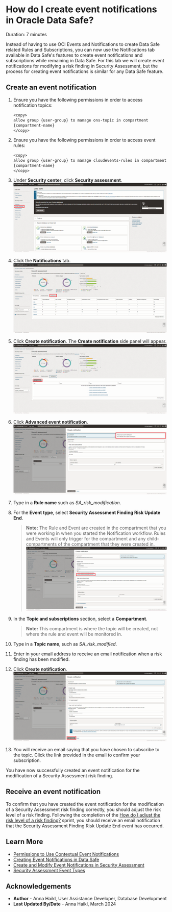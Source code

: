 # How do I create event notifications in Oracle Data Safe?

Duration: 7 minutes

Instead of having to use OCI Events and Notifications to create Data Safe related Rules and Subscriptions, you can now use the Notifications tab available in Data Safe's features to create event notifications and subscriptions while remaining in Data Safe. For this lab we will create event notifications for modifying a risk finding in Security Assessment, but the process for creating event notifications is similar for any Data Safe feature.

## Create an event notification

1. Ensure you have the following permissions in order to access notification topics:

    ```text
    <copy>
    allow group {user-group} to manage ons-topic in compartment {compartment-name}
    </copy>
    ```

2. Ensure you have the following permissions in order to access event rules:

    ```text
    <copy>
    allow group {user-group} to manage cloudevents-rules in compartment {compartment-name}
    </copy>
    ```

3. Under **Security center**, click **Security assessment**.
![Click Security assessment](images/DS_main.png)

4. Click the **Notifications** tab.
![Click Notifications tab](images/SA_dash-notifications.png)

5. Click **Create notification**.
    The **Create notification** side panel will appear.
![Create notification](images/notifications.png)

6. Click **Advanced event notification**.
![Advanced event notification](images/notification_step5.png)

7. Type in a **Rule name** such as *SA_risk_modification*.

8. For the **Event type**, select **Security Assessment Finding Risk Update End**.
    >**Note:** The Rule and Event are created in the compartment that you were working in when you started the Notification workflow. Rules and Events will only trigger for the compartment and any child-compartments of the compartment that they were created in.
![Select rule](images/notification_step8.png)

9. In the **Topic and subscriptions** section, select a **Compartment**.
    >**Note:** This compartment is where the topic will be created, not where the rule and event will be monitored in.

10. Type in a **Topic name**, such as *SA_risk_modified*.

11. Enter in your email address to receive an email notification when a risk finding has been modified.

12. Click **Create notification**.
![Create notification](images/notification_step12.png)

13. You will receive an email saying that you have chosen to subscribe to the topic. Click the link provided in the email to confirm your subscription.

You have now successfully created an event notification for the modification of a Security Assessment risk finding.

## Receive an event notification

To confirm that you have created the event notification for the modification of a Security Assessment risk finding correctly, you should adjust the risk level of a risk finding. Following the completion of the [How do I adjust the risk level of a risk finding?](include:configure-risk) sprint, you should receive an email notification that the Security Assessment Finding Risk Update End event has occurred.

## Learn More

* [Permissions to Use Contextual Event Notifications](https://www.oracle.com/pls/topic/lookup?ctx=en/cloud/paas/data-safe&id=ADMDS-GUID-44143439-1BF8-4A36-B05F-4BEAF1741C7C)
* [Creating Event Notifications in Data Safe](https://www.oracle.com/pls/topic/lookup?ctx=en/cloud/paas/data-safe&id=ADMDS-GUID-2D8D6972-13D9-467B-9FAC-50BFEF540C1C)
* [Create and Modify Event Notifications in Security Assessment](https://www.oracle.com/pls/topic/lookup?ctx=en/cloud/paas/data-safe&id=UDSCS-GUID-112FB4B7-58AE-46DE-B6DB-11F24EAD5D74)
* [Security Assessment Event Types](https://www.oracle.com/pls/topic/lookup?ctx=en/cloud/paas/data-safe&id=ADMDS-GUID-E5F5C679-BD96-4912-9573-4D99FF662A82)

## Acknowledgements

* **Author** - Anna Haikl, User Assistance Developer, Database Development
* **Last Updated By/Date** - Anna Haikl,  March 2024

